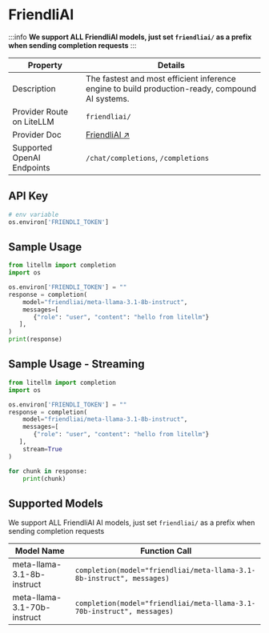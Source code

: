 # FriendliAI

:::info
**We support ALL FriendliAI models, just set `friendliai/` as a prefix when sending completion requests**
:::

| Property                   | Details                                                                                         |
| -------------------------- | ----------------------------------------------------------------------------------------------- |
| Description                | The fastest and most efficient inference engine to build production-ready, compound AI systems. |
| Provider Route on LiteLLM  | `friendliai/`                                                                                   |
| Provider Doc               | [FriendliAI ↗](https://friendli.ai/docs/sdk/integrations/litellm)                               |
| Supported OpenAI Endpoints | `/chat/completions`, `/completions`                                                             |

## API Key

```python
# env variable
os.environ['FRIENDLI_TOKEN']
```

## Sample Usage

```python
from litellm import completion
import os

os.environ['FRIENDLI_TOKEN'] = ""
response = completion(
    model="friendliai/meta-llama-3.1-8b-instruct",
    messages=[
       {"role": "user", "content": "hello from litellm"}
   ],
)
print(response)
```

## Sample Usage - Streaming

```python
from litellm import completion
import os

os.environ['FRIENDLI_TOKEN'] = ""
response = completion(
    model="friendliai/meta-llama-3.1-8b-instruct",
    messages=[
       {"role": "user", "content": "hello from litellm"}
   ],
    stream=True
)

for chunk in response:
    print(chunk)
```

## Supported Models

We support ALL FriendliAI AI models, just set `friendliai/` as a prefix when sending completion requests

| Model Name                  | Function Call                                                          |
| --------------------------- | ---------------------------------------------------------------------- |
| meta-llama-3.1-8b-instruct  | `completion(model="friendliai/meta-llama-3.1-8b-instruct", messages)`  |
| meta-llama-3.1-70b-instruct | `completion(model="friendliai/meta-llama-3.1-70b-instruct", messages)` |
